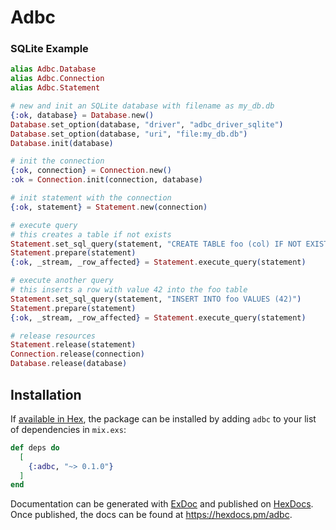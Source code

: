 # Adbc

### SQLite Example

```elixir
alias Adbc.Database
alias Adbc.Connection
alias Adbc.Statement

# new and init an SQLite database with filename as my_db.db
{:ok, database} = Database.new()
Database.set_option(database, "driver", "adbc_driver_sqlite")
Database.set_option(database, "uri", "file:my_db.db")
Database.init(database)

# init the connection
{:ok, connection} = Connection.new()
:ok = Connection.init(connection, database)

# init statement with the connection
{:ok, statement} = Statement.new(connection)

# execute query
# this creates a table if not exists
Statement.set_sql_query(statement, "CREATE TABLE foo (col) IF NOT EXISTS")
Statement.prepare(statement)
{:ok, _stream, _row_affected} = Statement.execute_query(statement)

# execute another query
# this inserts a row with value 42 into the foo table
Statement.set_sql_query(statement, "INSERT INTO foo VALUES (42)")
Statement.prepare(statement)
{:ok, _stream, _row_affected} = Statement.execute_query(statement)

# release resources
Statement.release(statement)
Connection.release(connection)
Database.release(database)
```

## Installation

If [available in Hex](https://hex.pm/docs/publish), the package can be installed
by adding `adbc` to your list of dependencies in `mix.exs`:

```elixir
def deps do
  [
    {:adbc, "~> 0.1.0"}
  ]
end
```

Documentation can be generated with [ExDoc](https://github.com/elixir-lang/ex_doc)
and published on [HexDocs](https://hexdocs.pm). Once published, the docs can
be found at <https://hexdocs.pm/adbc>.

